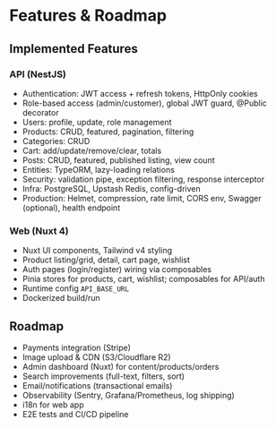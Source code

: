 # Features & Roadmap

## Implemented Features

### API (NestJS)

- Authentication: JWT access + refresh tokens, HttpOnly cookies
- Role-based access (admin/customer), global JWT guard, @Public decorator
- Users: profile, update, role management
- Products: CRUD, featured, pagination, filtering
- Categories: CRUD
- Cart: add/update/remove/clear, totals
- Posts: CRUD, featured, published listing, view count
- Entities: TypeORM, lazy-loading relations
- Security: validation pipe, exception filtering, response interceptor
- Infra: PostgreSQL, Upstash Redis, config-driven
- Production: Helmet, compression, rate limit, CORS env, Swagger (optional), health endpoint

### Web (Nuxt 4)

- Nuxt UI components, Tailwind v4 styling
- Product listing/grid, detail, cart page, wishlist
- Auth pages (login/register) wiring via composables
- Pinia stores for products, cart, wishlist; composables for API/auth
- Runtime config `API_BASE_URL`
- Dockerized build/run

## Roadmap

- Payments integration (Stripe)
- Image upload & CDN (S3/Cloudflare R2)
- Admin dashboard (Nuxt) for content/products/orders
- Search improvements (full-text, filters, sort)
- Email/notifications (transactional emails)
- Observability (Sentry, Grafana/Prometheus, log shipping)
- i18n for web app
- E2E tests and CI/CD pipeline
